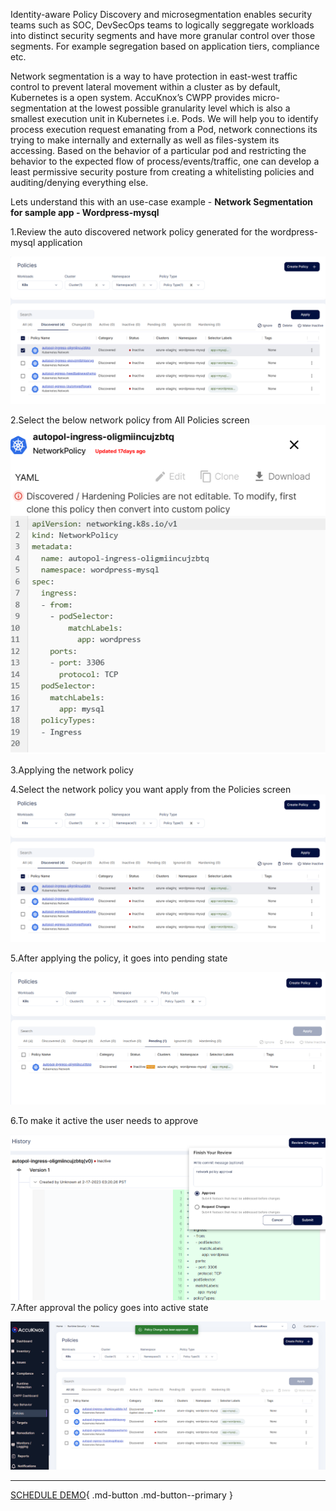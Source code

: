Identity-aware Policy Discovery and microsegmentation enables security teams such as SOC, DevSecOps teams to logically seggregate workloads into distinct security segments and have more granular control over those segments. For example segregation based on application tiers, compliance etc.

Network segmentation is a way to have protection in east-west traffic control to prevent lateral movement within a cluster as by default, Kubernetes is a open system. AccuKnox’s CWPP provides micro-segmentation at the lowest possible granularity level which is also a smallest execution unit in Kubernetes i.e. Pods. We will help you to identify process execution request emanating from a Pod, network connections its trying to make internally and externally as well as files-system its accessing. Based on the behavior of a particular pod and restricting the behavior to the expected flow of process/events/traffic, one can develop a least permissive security posture from creating a whitelisting policies and auditing/denying everything else.

 

Lets understand this with an use-case example - **Network Segmentation for sample app - Wordpress-mysql**

1.Review the auto discovered network policy generated for the wordpress-mysql application

![](images/network-1.png)

2.Select the below network policy from All Policies screen
![](images/network-2.png)

3.Applying the network policy 

4.Select the network policy you want apply from the Policies screen 
![](images/network-3.png)

5.After applying the policy, it goes into pending state 

![](images/network-4.png)

6.To make it active the user needs to approve

![](images/network-5.png)
7.After approval the policy goes into active state

![](images/network-6.png)

- - - 
[SCHEDULE DEMO](https://www.accuknox.com/contact-us){ .md-button .md-button--primary }
